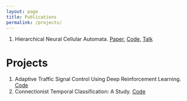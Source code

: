 ```yaml
---
layout: page
title: Publications
permalink: /projects/
---
```

1. Hierarchical Neural Cellular Automata. [Paper](https://direct.mit.edu/isal/proceedings/isal/35/20/116844), [Code](https://github.com/RituPande/hnca/), [Talk](https://youtu.be/rRF2qzxO-uA?si=3ij9r4p5xKn9K1mc)  

     
# Projects
1. Adaptive Traffic Signal Control Using Deep Reinforcement Learning. [Code](https://ritupande.github.io/DQL-TSC/)    
2. Connectionist Temporal Classification: A Study. [Code](https://ritupande.github.io/ctc/)  

